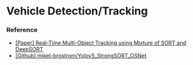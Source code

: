 # Vehicle Detection/Tracking <br>

### Reference<br>
- [[Paper] Real-Time Multi-Object Tracking using Mixture of SORT and DeepSORT](http://ki-it.com/xml/30742/30742.pdf)
- [[Github] mikel-brostrom/Yolov5_StrongSORT_OSNet](https://github.com/mikel-brostrom/Yolov5_StrongSORT_OSNet)
